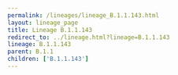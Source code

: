 ```yaml
---
permalink: /lineages/lineage_B.1.1.143.html
layout: lineage_page
title: Lineage B.1.1.143
redirect_to: ../lineage.html?lineage=B.1.1.143
lineage: B.1.1.143
parent: B.1.1
children: ['B.1.1.143']
---
```

